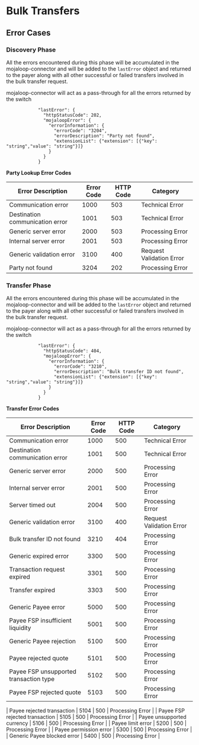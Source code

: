 # Bulk Transfers

## Error Cases 
### Discovery Phase
All the errors encountered during this phase will be accumulated in the mojaloop-connector and will be added to the `lastError` object and returned to the payer along with all other successful or failed transfers involved in the bulk transfer request.

mojaloop-connector will act as a pass-through for all the errors returned by the switch

```
            "lastError": {
              "httpStatusCode": 202,
              "mojaloopError": {
                "errorInformation": {
                  "errorCode": "3204",
                  "errorDescription": "Party not found",
                  "extensionList": {"extension": [{"key": "string","value": "string"}]}
                }
              }
            }
```

**Party Lookup Error Codes**

| Error Description                                                      | Error Code  |  HTTP Code       | Category                                                  |
|------------------------------------------------------------------------|-------------|------------------|-----------------------------------------------------------|
| Communication error                                                    | 1000        | 503              |  Technical Error                                          |
| Destination communication error	                                       | 1001        | 503              |  Technical Error                                          |
| Generic server error                                                   | 2000        | 503              |  Processing Error                                         |
| Internal server error	                                                 | 2001        | 503              |  Processing Error                                         |
| Generic validation error                                               | 3100        | 400              |  Request Validation Error                                 |
| Party not found	                                                       | 3204        | 202              |  Processing Error                                         |

### Transfer Phase
All the errors encountered during this phase will be accumulated in the mojaloop-connector and will be added to the `lastError` object and returned to the payer along with all other successful or failed transfers involved in the bulk transfer request.

mojaloop-connector will act as a pass-through for all the errors returned by the switch

```
            "lastError": {
              "httpStatusCode": 404,
              "mojaloopError": {
                "errorInformation": {
                  "errorCode": "3210",
                  "errorDescription": "Bulk transfer ID not found",
                  "extensionList": {"extension": [{"key": "string","value": "string"}]}
                }
              }
            }
```

**Transfer Error Codes**

| Error Description                                                      | Error Code  |  HTTP Code       | Category                                                  |
|------------------------------------------------------------------------|-------------|------------------|-----------------------------------------------------------|
| Communication error                                                    | 1000        | 500              |  Technical Error                                          |
| Destination communication error	                                     | 1001        | 500              |  Technical Error                                          |
| Generic server error                                                   | 2000        | 500              |  Processing Error                                         |
| Internal server error	                                                 | 2001        | 500              |  Processing Error                                         |
| Server timed out	                                                     | 2004        | 500              |  Processing Error                                         |
| Generic validation error                                               | 3100        | 400              |  Request Validation Error                                 |
| Bulk transfer ID not found                                             | 3210        | 404              |  Processing Error                                         |
| Generic expired error                                                  | 3300        | 500              |  Processing Error                                         |
| Transaction request expired                                            | 3301        | 500              |  Processing Error                                         |
| Transfer expired                                                       | 3303        | 500              |  Processing Error                                         |
| Generic Payee error                                                    | 5000        | 500              |  Processing Error                                         |
| Payee FSP insufficient liquidity                                       | 5001        | 500              |  Processing Error                                         |
| Generic Payee rejection                                                | 5100        | 500              |  Processing Error                                         |
| Payee rejected quote                                                   | 5101        | 500              |  Processing Error                                         |
| Payee FSP unsupported transaction type                                 | 5102        | 500              |  Processing Error                                         |
| Payee FSP rejected quote                                               | 5103        | 500              |  Processing Error                                         |

| Payee rejected transaction                                             | 5104        | 500              |  Processing Error                                         |
| Payee FSP rejected transaction                                         | 5105        | 500              |  Processing Error                                         |
| Payee unsupported currency                                             | 5106        | 500              |  Processing Error                                         |
| Payee limit error                                                      | 5200        | 500              |  Processing Error                                         |
| Payee permission error                                                 | 5300        | 500              |  Processing Error                                         |
| Generic Payee blocked error                                            | 5400        | 500              |  Processing Error                                         |